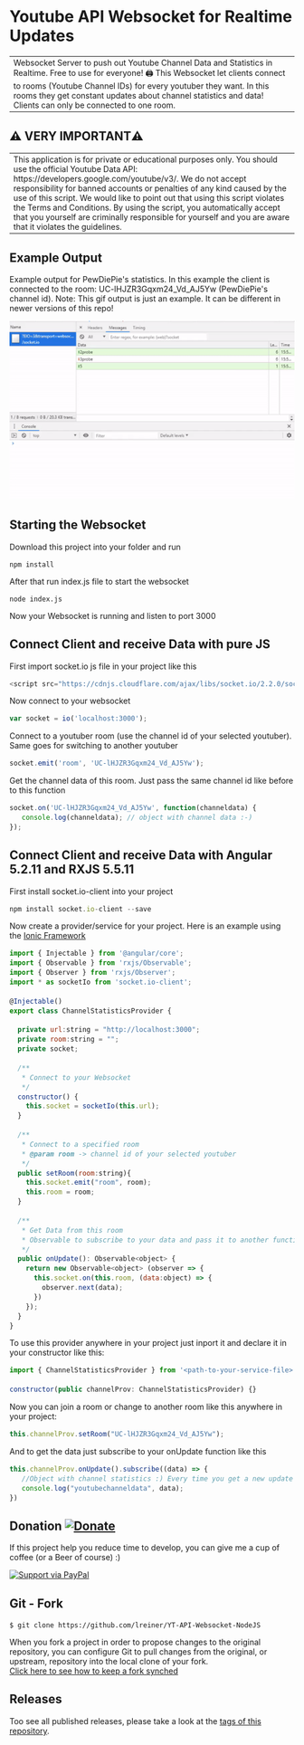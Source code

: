 # Youtube API Websocket for Realtime Updates
<table>
<tr>
<td>
Websocket Server to push out Youtube Channel Data and Statistics in Realtime. Free to use for everyone!  🖨
This Websocket let clients connect to rooms (Youtube Channel IDs) for every youtuber they want. In this rooms they get constant updates about channel statistics and data! Clients can only be connected to one room. 
</tr>
</table>

## :warning: VERY IMPORTANT:warning:
<table>
<tr>
<td>
This application is for private or educational purposes only. You should use the official Youtube Data API: https://developers.google.com/youtube/v3/.
We do not accept responsibility for banned accounts or penalties of any kind caused by the use of this script. We would like to point out that using this script violates the Terms and Conditions. By using the script, you automatically accept that you yourself are criminally responsible for yourself and you are aware that it violates the guidelines.
</td>
</tr>
</table>


## Example Output
Example output for PewDiePie's statistics. In this example the client is connected to the room: UC-lHJZR3Gqxm24_Vd_AJ5Yw (PewDiePie's channel id). Note: This gif output is just an example. It can be different in newer versions of this repo!

![](example.gif)


## Starting the Websocket
Download this project into your folder and run
```
npm install
```
After that run index.js file to start the websocket
```
node index.js
```
Now your Websocket is running and listen to port 3000


## Connect Client and receive Data with pure JS
First import socket.io js file in your project like this
```javascript
<script src="https://cdnjs.cloudflare.com/ajax/libs/socket.io/2.2.0/socket.io.js"></script>
```
Now connect to your websocket
```javascript
var socket = io('localhost:3000');
```
Connect to a youtuber room (use the channel id of your selected youtuber). Same goes for switching to another youtuber
```javascript
socket.emit('room', 'UC-lHJZR3Gqxm24_Vd_AJ5Yw');
```
Get the channel data of this room. Just pass the same channel id like before to this function
```javascript
socket.on('UC-lHJZR3Gqxm24_Vd_AJ5Yw', function(channeldata) {
   console.log(channeldata); // object with channel data :-)
});
```

## Connect Client and receive Data with Angular 5.2.11 and RXJS 5.5.11
First install socket.io-client into your project
```javascript
npm install socket.io-client --save
```
Now create a provider/service for your project. Here is an example using the [Ionic Framework](https://ionicframework.com/)
```javascript
import { Injectable } from '@angular/core';
import { Observable } from 'rxjs/Observable';
import { Observer } from 'rxjs/Observer';
import * as socketIo from 'socket.io-client';

@Injectable()
export class ChannelStatisticsProvider {

  private url:string = "http://localhost:3000";
  private room:string = "";
  private socket;

  /**
   * Connect to your Websocket
   */
  constructor() {
    this.socket = socketIo(this.url);
  }

  /**
   * Connect to a specified room
   * @param room -> channel id of your selected youtuber
   */
  public setRoom(room:string){
    this.socket.emit("room", room);
    this.room = room;
  }

  /**
   * Get Data from this room 
   * Observable to subscribe to your data and pass it to another function
   */
  public onUpdate(): Observable<object> {
    return new Observable<object> (observer => {
      this.socket.on(this.room, (data:object) => {
        observer.next(data);
      })
    });
  }
}
```
To use this provider anywhere in your project just inport it and declare it in your constructor like this:
```javascript
import { ChannelStatisticsProvider } from '<path-to-your-service-file>';

constructor(public channelProv: ChannelStatisticsProvider) {}
```
Now you can join a room or change to another room like this anywhere in your project:
```javascript
this.channelProv.setRoom("UC-lHJZR3Gqxm24_Vd_AJ5Yw");
```
And to get the data just subscribe to your onUpdate function like this
```javascript
this.channelProv.onUpdate().subscribe((data) => {
   //Object with channel statistics :) Every time you get a new update
   console.log("youtubechanneldata", data); 
})
```


## Donation [![Donate](https://img.shields.io/badge/Donate-PayPal-green.svg)](https://www.paypal.me/LukasReiner/) 
If this project help you reduce time to develop, you can give me a cup of coffee (or a Beer of course) :)

[![Support via PayPal](https://cdn.rawgit.com/twolfson/paypal-github-button/1.0.0/dist/button.svg)](https://www.paypal.me/LukasReiner/) 


## Git - Fork

```
$ git clone https://github.com/lreiner/YT-API-Websocket-NodeJS
```
When you fork a project in order to propose changes to the original repository, you can configure Git to pull changes from the original, or upstream, repository into the local clone of your fork.</br >
[Click here to see how to keep a fork synched](https://help.github.com/articles/fork-a-repo/)

## Releases

Too see all published releases, please take a look at the [tags of this repository](https://github.com/lreiner/YT-API-Websocket-NodeJS/tags).
